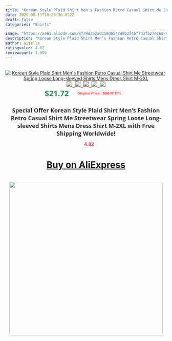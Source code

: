 ```yaml
---
title: "Korean Style Plaid Shirt Men's Fashion Retro Casual Shirt Me Streetwear Spring Loose Long-sleeved Shirts Mens Dress Shirt M-2XL"
date: 2020-08-11T10:25:36.892Z
draft: false
categories: "Shirts"

image: "https://ae01.alicdn.com/kf/Hd3a2ad219d054c48b2f4bf7d3fa27ec68/Korean-Style-Plaid-Shirt-Men-s-Fashion-Retro-Casual-Shirt-Me-Streetwear-Spring-Loose-Long-sleeved.jpg"
description: "Korean Style Plaid Shirt Men's Fashion Retro Casual Shirt Me Streetwear Spring Loose Long-sleeved Shirts Mens Dress Shirt M-2XL"
author: Giselle
ratingvalue: 4.82
reviewcount: 1.999
---
```

<br>
<div style="text-align: center;">
<a href="https://s.click.aliexpress.com/e/_98NRXR" target="_blank" rel="nofollow noopener noreferrer"><img alt="Korean Style Plaid Shirt Men's Fashion Retro Casual Shirt Me Streetwear Spring Loose Long-sleeved Shirts Mens Dress Shirt M-2XL" class="magnifier-image" src="https://ae01.alicdn.com/kf/Hd3a2ad219d054c48b2f4bf7d3fa27ec68/Korean-Style-Plaid-Shirt-Men-s-Fashion-Retro-Casual-Shirt-Me-Streetwear-Spring-Loose-Long-sleeved.jpg_640x640.jpg">
<br>
<img style="border:1px solid salmon" src="https://ae01.alicdn.com/kf/Hd3a2ad219d054c48b2f4bf7d3fa27ec68/Korean-Style-Plaid-Shirt-Men-s-Fashion-Retro-Casual-Shirt-Me-Streetwear-Spring-Loose-Long-sleeved.jpg_120x120.jpg">&nbsp;&nbsp;<img style="border:1px solid salmon" src="https://ae01.alicdn.com/kf/Hf09e3dc5d0cf4d0eaeb37bb5e4d39a64R/Korean-Style-Plaid-Shirt-Men-s-Fashion-Retro-Casual-Shirt-Me-Streetwear-Spring-Loose-Long-sleeved.jpg_120x120.jpg">&nbsp;&nbsp;<img style="border:1px solid salmon" src="https://ae01.alicdn.com/kf/H977b4ff307fe428087272bbf0014cb54B/Korean-Style-Plaid-Shirt-Men-s-Fashion-Retro-Casual-Shirt-Me-Streetwear-Spring-Loose-Long-sleeved.jpg_120x120.jpg">&nbsp;&nbsp;<img style="border:1px solid salmon" src="https://ae01.alicdn.com/kf/H7feaba7c38704eeba23f5c6d21ac7736w/Korean-Style-Plaid-Shirt-Men-s-Fashion-Retro-Casual-Shirt-Me-Streetwear-Spring-Loose-Long-sleeved.jpg_120x120.jpg">&nbsp;&nbsp;<img style="border:1px solid salmon" src="https://ae01.alicdn.com/kf/H93e1df509ef34472b76299eefd626faf8/Korean-Style-Plaid-Shirt-Men-s-Fashion-Retro-Casual-Shirt-Me-Streetwear-Spring-Loose-Long-sleeved.jpg_120x120.jpg"></a></div><br0>
<div style="text-align: center;"><span style="background-color: white; border: 0px; box-sizing: border-box; color: seagreen; display: inline-block; font-family: &quot;open sans&quot; , &quot;arial&quot; , &quot;helvetica&quot; , sans-serif , &quot;heiti&quot;; font-size: 24px; font-stretch: inherit; font-weight: 700; line-height: inherit; margin: 0px 10px 0px 0px; padding: 0px; vertical-align: middle;">$21.72 </span>
<span style="background: rgb(255 , 241 , 241); border-radius: 3px; border: 0px; box-sizing: border-box; color: #ff4747; display: inline-block; font-family: inherit; font-size: 12px; font-stretch: inherit; font-style: inherit; font-variant: inherit; font-weight: 600; line-height: inherit; margin: 0px; padding: 2px 5px; transform: scale(0.9); vertical-align: middle;">Original Price : <b style="text-decoration: line-through;">$26.17 </b> 17%&nbsp;&nbsp;</span></div>
<h1 style="color: #333333; display: inline-block; font-family: &quot;open sans&quot; , &quot;arial&quot; , &quot;helvetica&quot; , sans-serif , &quot;heiti&quot;; font-size: 18px; font-stretch: inherit; font-weight: 700; text-align: center;">Special Offer Korean Style Plaid Shirt Men's Fashion Retro Casual Shirt Me Streetwear Spring Loose Long-sleeved Shirts Mens Dress Shirt M-2XL with Free Shipping Worldwide!</h1>
<div style="color: #ff4747; text-align: center;">
<img src="https://4.bp.blogspot.com/-M0ZcTcb-5uY/XleCXlxnR4I/AAAAAAAAAEc/OrjgMkXV1oMQFaCRZj5HQwOCBcu3w1FegCPcBGAYYCw/s1600/star.png" style="height: 15px;">&nbsp;<b>4.82</b></div>
<div class="button_cont" align="center"><a class="buynow_a" href="https://s.click.aliexpress.com/e/_98NRXR" target="_blank" rel="nofollow noopener noreferrer"><H1>Buy on AliExpress</H1></a></div><br>
<div class="separator" style="clear: both; text-align: center;">
<img src="https://lh3.googleusercontent.com/-pTy5HemUv9M/XlePHvY0dAI/AAAAAAAAAE4/0nX5iRUoIWY8eMW9Dpxeirr157OZliDIgCLcBGAsYHQ/s1600/badge.gif" width="480">
</div>
